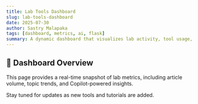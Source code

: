 ```yaml
---
title: Lab Tools Dashboard
slug: lab-tools-dashboard
date: 2025-07-30
author: Sastry Malapaka
tags: [dashboard, metrics, ai, flask]
summary: A dynamic dashboard that visualizes lab activity, tool usage, and learning insights.
---
```


## 🧪 Dashboard Overview

This page provides a real-time snapshot of lab metrics, including article volume, topic trends, and Copilot-powered insights.

Stay tuned for updates as new tools and tutorials are added.